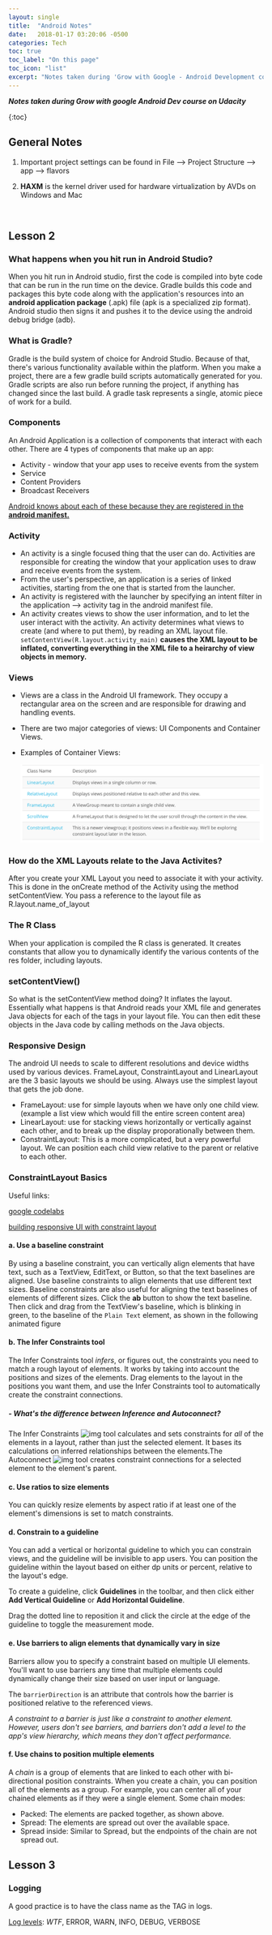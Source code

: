 ```yaml
---
layout: single
title:  "Android Notes"
date:   2018-01-17 03:20:06 -0500
categories: Tech
toc: true
toc_label: "On this page"
toc_icon: "list"
excerpt: "Notes taken during 'Grow with Google - Android Development course' on Udacity (Work in Progress..)"
---
```

***Notes taken during Grow with google Android Dev course on Udacity***

{:toc}

## General Notes

1. Important project settings can be found in File —> Project Structure —> app —> flavors

2. **HAXM** is the kernel driver used for hardware virtualization by AVDs on Windows and Mac

   ​

## Lesson 2

### What happens when you hit run in Android Studio?

When you hit run in Android studio, first the code is compiled into byte code that can be run in the run time on the device. Gradle builds this code and packages this byte code along with the application's resources into an **android application package** (.apk) file (apk is a specialized zip format). Android studio then signs it and pushes it to the device using the android debug bridge (adb).

### What is Gradle?

Gradle is the build system of choice for Android Studio. Because of that, there's various functionality available within the platform. When you make a project, there are a few gradle build scripts automatically generated for you. Gradle scripts are also run before running the project, if anything has changed since the last build. A gradle task represents a single, atomic piece of work for a build.

### Components

An Android Application is a collection of components that interact with each other. There are 4 types of components that make up an app:

- Activity - window that your app uses to receive events from the system
- Service
- Content Providers
- Broadcast Receivers

<u>Android knows about each of these because they are registered in the **android manifest.**</u>

### Activity

- An activity is a single focused thing that the user can do. Activities are responsible for creating the window that your application uses to draw and receive events from the system.
- From the user's perspective, an application is a series of linked activities, starting from the one that is started from the launcher.
- An activity is registered with the launcher by specifying an intent filter in the application —> activity tag in the android manifest file.
- An activity creates views to show the user information, and to let the user interact with the activity. An activity determines what views to create (and where to put them), by reading an XML layout file. `setContentView(R.layout.activity_main)` **causes the XML layout to be inflated, converting everything in the XML file to a heirarchy of view objects in memory.**

### Views

- Views are a class in the Android UI framework. They occupy a rectangular area on the screen and are responsible for drawing and handling events.

- There are two major categories of views: UI Components and Container Views.

- Examples of Container Views:

  ![containerView Examples](/images/containerViews.png)

### How do the XML Layouts relate to the Java Activites?

After you create your XML Layout you need to associate it with your activity. This is done in the onCreate method of the Activity using the method setContentView. You pass a reference to the layout file as R.layout.name_of_layout

### The R Class

When your application is compiled the R class is generated. It creates constants that allow you to dynamically identify the various contents of the res folder, including layouts.

### setContentView()

So what is the setContentView method doing? It inflates the layout. Essentially what happens is that Android reads your XML file and generates Java objects for each of the tags in your layout file. You can then edit these objects in the Java code by calling methods on the Java objects.

### Responsive Design

The android UI needs to scale to different resolutions and device widths used by various devices. FrameLayout, ConstraintLayout and LinearLayout are the 3 basic layouts we should be using. Always use the simplest layout that gets the job done.

- FrameLayout: use for simple layouts when we have only one child view. (example a list view which would fill the entire screen content area)
- LinearLayout: use for stacking views horizontally or vertically against each other, and to break up the display proporationally between them.
- ConstraintLayout: This is a more complicated, but a very powerful layout. We can position each child view relative to the parent or relative to each other.


### ConstraintLayout Basics

Useful links: 

[google codelabs](https://codelabs.developers.google.com/codelabs/constraint-layout/#8)

[building responsive UI with constraint layout](https://developer.android.com/training/constraint-layout/index.html)

#### a. Use a baseline constraint

By using a baseline constraint, you can vertically align elements that have text, such as a TextView, EditText, or Button, so that the text baselines are aligned. Use baseline constraints to align elements that use different text sizes. Baseline constraints are also useful for aligning the text baselines of elements of different sizes.  Click the **ab** button to show the text baseline. Then click and drag from the TextView's baseline, which is blinking in green, to the baseline of the `Plain Text` element, as shown in the following animated figure

#### b. The Infer Constraints tool

The Infer Constraints tool *infers*, or figures out, the constraints you need to match a rough layout of elements. It works by taking into account the positions and sizes of the elements. Drag elements to the layout in the positions you want them, and use the Infer Constraints tool to automatically create the constraint connections.

##### - What's the difference between Inference and Autoconnect?

The Infer Constraints ![img](https://codelabs.developers.google.com/codelabs/constraint-layout/img/762af6efa02c9471.png) tool calculates and sets constraints for *all* of the elements in a layout, rather than just the selected element. It bases its calculations on inferred relationships between the elements.The Autoconnect ![img](https://codelabs.developers.google.com/codelabs/constraint-layout/img/dd3846009e393c48.png) tool creates constraint connections for a selected element to the element's parent.

#### c. Use ratios to size elements

You can quickly resize elements by aspect ratio if at least one of the element's dimensions is set to match constraints.

#### d. Constrain to a guideline

You can add a vertical or horizontal guideline to which you can constrain views, and the guideline will be invisible to app users. You can position the guideline within the layout based on either dp units or percent, relative to the layout's edge.

To create a guideline, click **Guidelines** in the toolbar, and then click either **Add Vertical Guideline** or **Add Horizontal Guideline**.

Drag the dotted line to reposition it and click the circle at the edge of the guideline to toggle the measurement mode.

#### e. Use barriers to align elements that dynamically vary in size

Barriers allow you to specify a constraint based on multiple UI elements. You'll want to use barriers any time that multiple elements could dynamically change their size based on user input or language.

The `barrierDirection` is an attribute that controls how the barrier is positioned relative to the referenced views.

*A constraint to a barrier is just like a constraint to another element. However, users don't see barriers, and barriers don't add a level to the app's view hierarchy, which means they don't affect performance.*

#### f. Use chains to position multiple elements

A *chain* is a group of elements that are linked to each other with bi-directional position constraints. When you create a chain, you can position all of the elements as a group. For example, you can center all of your chained elements as if they were a single element. Some chain modes:

- Packed: The elements are packed together, as shown above.
- Spread: The elements are spread out over the available space.
- Spread inside: Similar to Spread, but the endpoints of the chain are not spread out.




## Lesson 3

### Logging

A good practice is to have the class name as the TAG in logs.

<u>Log levels</u>: *WTF*, ERROR, WARN, INFO, DEBUG, VERBOSE

